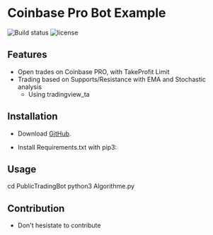 Coinbase Pro Bot Example
===


![Build status](https://ci.appveyor.com/api/projects/status/bfktntbivg32e103?svg=false)
![license](https://img.shields.io/badge/license-MIT-blue.svg)

Features
--------

- Open trades on Coinbase PRO, with TakeProfit Limit
- Trading based on Supports/Resistance with EMA and Stochastic analysis
  - Using tradingview_ta 



Installation
------------

- Download [GitHub](https://github.com/hugodemenez/CoinbaseBot/archive/refs/heads/main.zip).
  
- Install Requirements.txt with pip3:


Usage
-----
cd PublicTradingBot
python3 Algorithme.py

Contribution
------------

- Don't hesistate to contribute 


